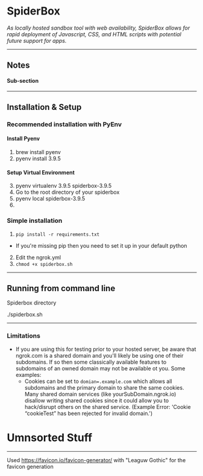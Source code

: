 # SpiderBox
_As locally hosted sandbox tool with web availability, SpiderBox allows for rapid deployment of Javascript, CSS, and HTML scripts with potential future support for apps._

<!-- Patirjk-Hex ASCII Art
                           ______                                         _____               
            _____    _____|\     \   ____________  ____________      _____\    \ ___________      
       _____\    \  /     / |     | /            \ \           \    /    / |    |\          \     
      /    / \    ||      |/     /||\___/\  \____/| \           \  /    /  /___/| \    /\    \    
     |    |  /___/||      |\____/ | \|____\  \___|/  |    /\     ||    |__ |___|/  |   \_\    |   
  ____\    \ |   |||\     \    | /        |  |       |   |  |    ||       \        |      ___/    
 /    /\    \|___|/| \     \___|/    __  /   / __    |    \/     ||     __/ __     |      \  ____ 
|    |/ \    \     |  \     \       /  \/   /_/  |  /           /||\    \  /  \   /     /\ \/    \
|\____\ /____/|     \  \_____\     |____________/| /___________/ || \____\/    | /_____/ |\______|
| |   ||    | |      \ |     |     |           | /|           | / | |    |____/| |     | | |     |
 \|___||____|/        \|_____|     |___________|/ |___________|/   \|____|   | | |_____|/ \|_____|
                          ______  ______         _____  _____       _____|___|/                   
                          \     \|\     \    ____\_   \ \    \     /    /
                           |     |\|     |  /     /    \ \    \   /    / 
                           |     |/____ /  /     /\     | \    \ /    /  
                           |     |\     \ |     |  |    |  \    |    /   
                           |     | |     ||     |  |    |  /    |    \   
                           |     | |     ||     | /    /| /    /|\    \  
                          /_____/|/_____/||\     \____/ ||____|/ \|____| 
                          |    |||      ||| \_____\   | /|    |   |    | 
                          |____|/|______|/ \ |    |___|/ |____|   |____| 
                                            \|____|                      
-->

---


## Notes

#### Sub-section

---

## Installation & Setup


### Recommended installation with PyEnv

#### Install Pyenv
1. brew install pyenv
2. pyenv install 3.9.5

#### Setup Virtual Environment
3. pyenv virtualenv 3.9.5 spiderbox-3.9.5
4. Go to the root directory of your spiderbox
5. pyenv local spiderbox-3.9.5
6.

### Simple installation

1. `pip install -r requirements.txt`
  - If you're missing pip then you need to set it up in your default python
2. Edit the ngrok.yml
3. `chmod +x spiderbox.sh`

---

## Running from command line

Spiderbox directory
<!-- `ngrok start --all --config=./ngrok.yml` -->
./spiderbox.sh



---


### Limitations

+ If you are using this for testing prior to your hosted server, be aware that ngrok.com is a shared domain and you'll likely be using one of their subdomains. If so then some classically available features to subdomains of an owned domain may not be available ot you. Some examples:
  - Cookies can be set to `domian=.example.com` which allows all subdomains and the primary domain to share the same cookies. Many shared domain services (like yourSubDomain.ngrok.io) disallow writing shared cookies since it could allow you to hack/disrupt others on the shared service. (Example Error: 'Cookie “cookieTest” has been rejected for invalid domain.')



# Umnsorted Stuff
---

Used https://favicon.io/favicon-generator/ with "Leaguw Gothic" for the favicon generation